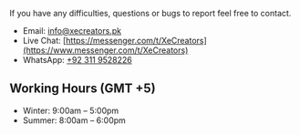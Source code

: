 
If you have any difficulties, questions or bugs to report feel free to contact.

* Email: [info@xecreators.pk](mailto:info@xecreators.pk)
* Live Chat: [https://messenger.com/t/XeCreators](https://www.messenger.com/t/XeCreators)
* WhatsApp: [+92 311 9528226](https://wa.me/+923119528226)

## Working Hours (GMT +5)

* Winter: 9:00am – 5:00pm
* Summer: 8:00am – 6:00pm

<br>
